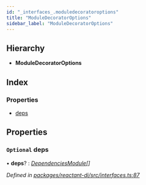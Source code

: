 ```yaml
---
id: "_interfaces_.moduledecoratoroptions"
title: "ModuleDecoratorOptions"
sidebar_label: "ModuleDecoratorOptions"
---
```


## Hierarchy

* **ModuleDecoratorOptions**

## Index

### Properties

* [deps](_interfaces_.moduledecoratoroptions.md#optional-deps)

## Properties

### `Optional` deps

• **deps**? : *[DependenciesModule](../modules/_interfaces_.md#dependenciesmodule)[]*

*Defined in [packages/reactant-di/src/interfaces.ts:87](https://github.com/unadlib/reactant/blob/d788abc9/packages/reactant-di/src/interfaces.ts#L87)*
